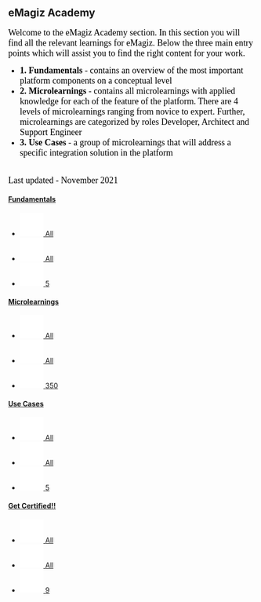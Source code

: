<div class="ez-academy">
	<div class="ez-academy__body">
		<main class="master">
	<h2 class="title">eMagiz Academy</h2>
		<p>
		<font size="4" face="verdana" color="black">
       Welcome to the eMagiz Academy section. In this section you will find all the relevant learnings for eMagiz. Below the three main entry points which will assist you to find the right content for your work. 
	   </br>
			<ul>
			   <li><b>1. Fundamentals</b> - contains an overview of the most important platform components on a conceptual level</li>
			   <li><b>2. Microlearnings</b> - contains all microlearnings with applied knowledge for each of the feature of the platform. There are 4 levels of microlearnings ranging from novice to expert. Further, microlearnings are categorized by roles Developer, Architect and Support Engineer</li>
			   <li><b>3. Use Cases</b> - a group of microlearnings that will address a specific integration solution in the platform</li>
			</ul>
		</br>
        Last updated - November 2021
		   </font>
    </p>
		<div class="card-container">
			<a href="../../docs/fundamental/index_academy_fundamental_all" class="card">
			<div class="card__body" style="background: url(../../img/microlearning/academy_index/fundamentals.svg) center no-repeat; background-size: 20%;">
					<h4 class="title">Fundamentals</h4>
				</div>
				<ul class="card__footer">
					<li class="card__footer-item">
						<img class="card__footer-icon card__footer-icon--level" src="../../img/microlearning/academy_index/icon-level24.svg"/>
						<label for="" class="card__footer-label">All</label>
					</li>
					<li class="card__footer-item">
						<img class="card__footer-icon card__footer-icon--roles" src="../../img/microlearning/academy_index/icon-roles24.svg"/>
						<label for="" class="card__footer-label">All</label>
					</li>
					<li class="card__footer-item">
						<img class="card__footer-icon card__footer-icon--lessons" src="../../img/microlearning/academy_index/icon-lessons24.svg"/>
						<label for="" class="card__footer-label">5</label>
					</li>
				</ul>
			</a>
			<a href="../../docs/microlearning/index_academy_microlearning" class="card">
				<div class="card__body" style="background: url(../../img/microlearning/academy_index/microlearnings2.svg) center no-repeat; background-size: 20%;">
					<h4 class="title">Microlearnings</h4>
				</div>
				<ul class="card__footer">
					<li class="card__footer-item">
						<img class="card__footer-icon card__footer-icon--level" src="../../img/microlearning/academy_index/icon-level24.svg"/>
						<label for="" class="card__footer-label">All</label>
					</li>
					<li class="card__footer-item">
						<img class="card__footer-icon card__footer-icon--roles" src="../../img/microlearning/academy_index/icon-roles24.svg"/>
						<label for="" class="card__footer-label">All</label>
					</li>
					<li class="card__footer-item">
						<img class="card__footer-icon card__footer-icon--lessons" src="../../img/microlearning/academy_index/icon-lessons24.svg"/>
						<label for="" class="card__footer-label">350</label>
					</li>
				</ul>
			</a>	
			<a href="../../docs/usecase/index_academy_usecase_all" class="card">
				<div class="card__body" style="background: url(../../img/microlearning/academy_index/usecases.svg) center no-repeat; background-size: 15%;">
					<h4 class="title">Use Cases</h4>
				</div>
				<ul class="card__footer">
					<li class="card__footer-item">
						<img class="card__footer-icon card__footer-icon--level" src="../../img/microlearning/academy_index/icon-level24.svg"/>
						<label for="" class="card__footer-label">All</label>
					</li>
					<li class="card__footer-item">
						<img class="card__footer-icon card__footer-icon--roles" src="../../img/microlearning/academy_index/icon-roles24.svg"/>
						<label for="" class="card__footer-label">All</label>
					</li>
					<li class="card__footer-item">
						<img class="card__footer-icon card__footer-icon--lessons" src="../../img/microlearning/academy_index/icon-lessons24.svg"/>
						<label for="" class="card__footer-label">5</label>
					</li>
				</ul>
			</a>
			<a href="https://www.emagiz.com/en/certification/" class="card card--featured">
				<div class="card__body" style="background: url(../../img/microlearning/academy_index/get_certified.png) center no-repeat; background-size: 20%;">
					<h4 class="title">Get Certified!!</h4>
				</div>
				<ul class="card__footer">
					<li class="card__footer-item">
						<img class="card__footer-icon card__footer-icon--level" src="../../img/microlearning/academy_index/icon-level24.svg"/>
						<label for="" class="card__footer-label">All</label>
					</li>
					<li class="card__footer-item">
						<img class="card__footer-icon card__footer-icon--roles" src="../../img/microlearning/academy_index/icon-roles24.svg"/>
						<label for="" class="card__footer-label">All</label>
					</li>
					<li class="card__footer-item">
						<img class="card__footer-icon card__footer-icon--lessons" src="../../img/microlearning/academy_index/icon-lessons24.svg"/>
						<label for="" class="card__footer-label">9</label>
					</li>
				</ul>
			</a>
		</div>			
	</div>
</main>
</div>
</div>